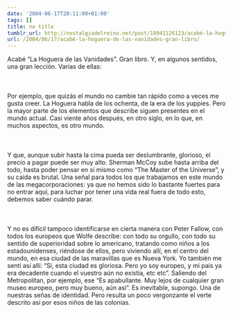 ```yaml
---
date: '2004-06-17T20:11:00+01:00'
tags: []
title: no title
tumblr_url: http://nostalgiadelreino.net/post/18941126123/acabé-la-hoguera-de-las-vanidades-gran-libro
url: /2004/06/17/acabé-la-hoguera-de-las-vanidades-gran-libro/
---
```


<p>Acabé &ldquo;La Hoguera de las Vanidades&rdquo;. Gran libro. Y, en algunos sentidos, una gran lección. Varias de ellas:<br/><br/><br/><br/>Por ejemplo, que quizás el mundo no cambie tan rápido como a veces me gusta creer. La Hoguera habla de los ochenta, de la era de los yuppies. Pero la mayor parte de los elementos que describe siguen presentes en el mundo actual. Casi viente años después, en otro siglo, en lo que, en muchos aspectos, es otro mundo.<br/><br/><br/><br/>Y que, aunque subir hasta la cima pueda ser deslumbrante, glorioso, el precio a pagar puede ser muy alto. Sherman McCoy sube hasta arriba del todo, hasta poder pensar en sí mismo como &ldquo;The Master of the Universe&rdquo;, y su caída es brutal. Una señal para todos los que trabajamos en este mundo de las megacorporaciones: ya que no hemos sido lo bastante fuertes para no entrar aquí, para luchar por tener una vida real fuera de todo esto, debemos saber cuándo parar.<br/><br/><br/><br/>Y no es difícil tampoco identificarse en cierta manera con Peter Fallow, con todos los europeos que Wolfe describe: con todo su orgullo, con todo su sentido de superioridad sobre lo americano, tratando como niños a los estadounidenses, riéndose de ellos, pero viviendo allí, en el centro del mundo, en esa ciudad de las maravillas que es Nueva York. Yo también me sentí así allí: &ldquo;Sí, esta ciudad es gloriosa. Pero yo soy europeo, y mi país ya era decadente cuando el vuestro aún no existía, etc etc&rdquo;. Saliendo del Metropolitan, por ejemplo, ese &ldquo;Es apabullante. Muy lejos de cualquier gran museo europeo, pero muy bueno, aún así&rdquo;. Es inevitable, supongo. Una de nuestras señas de identidad. Pero resulta un poco vergonzante el verte descrito así por esos niños de las colonias.</p><div class="blogger-post-footer"><img width="1" height="1" src="https://blogger.googleusercontent.com/tracker/1180118427259117074-5706815376762138937?l=nostalgiadelreino.blogspot.com" alt=""/></div>
